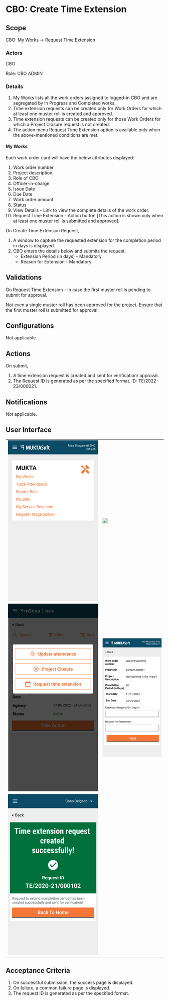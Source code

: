 # CBO: Create Time Extension

## Scope <a href="#scope" id="scope"></a>

CBO: My Works → Request Time Extension

### Actors <a href="#actors" id="actors"></a>

CBO

Role: CBO ADMIN

### Details <a href="#details" id="details"></a>

1. My Works lists all the work orders assigned to logged-in CBO and are segregated by In Progress and Completed works.
2. Time extension requests can be created only for Work Orders for which at least one muster roll is created and approved.
3. Time extension requests can be created only for those Work Orders for which a Project Closure request is not created.&#x20;
4. The action menu Request Time Extension option is available only when the above-mentioned conditions are met.

#### My Works <a href="#myworks" id="myworks"></a>

Each work order card will have the below attributes displayed:

1. Work order number
2. Project description
3. Role of CBO
4. Officer-in-charge
5. Issue Date
6. Due Date
7. Work order amount
8. Status
9. View Details - Link to view the complete details of the work order.
10. Request Time Extension - Action button \[This action is shown only when at least one muster roll is submitted and approved].

On Create Time Extension Request,

1. A window to capture the requested extension for the completion period in days is displayed.
2. CBO enters the details below and submits the request.
   * Extension Period (in days) - Mandatory
   * Reason for Extension - Mandatory

## Validations <a href="#validations" id="validations"></a>

On Request Time Extension - In case the first muster roll is pending to submit for approval.

Not even a single muster roll has been approved for the project. Ensure that the first muster roll is submitted for approval.

## Configurations <a href="#configurations" id="configurations"></a>

Not applicable.

## Actions <a href="#actions" id="actions"></a>

On submit,

1. A time extension request is created and sent for verification/ approval.
2. The Request ID is generated as per the specified format. ID: TE/2022-23/000021.

## Notifications <a href="#notifications" id="notifications"></a>

Not applicable.

## User Interface <a href="#userinterface" id="userinterface"></a>

|                                                                |                                                                              |
| -------------------------------------------------------------- | ---------------------------------------------------------------------------- |
| ![](<../../../../../../.gitbook/assets/Android - 566 (2).png>) | ![](<../../../../../../.gitbook/assets/Screenshot\_20230829-121241 (1).jpg>) |
| ![](<../../../../../../.gitbook/assets/Android - 564 (2).jpg>) | ![](<../../../../../../.gitbook/assets/WO Time Extension.jpg>)               |
| ![](<../../../../../../.gitbook/assets/Android - 565 (1).png>) |                                                                              |

## Acceptance Criteria <a href="#acceptancecriteria" id="acceptancecriteria"></a>

1. On successful submission, the success page is displayed.
2. On failure, a common failure page is displayed.
3. The request ID is generated as per the specified format.
